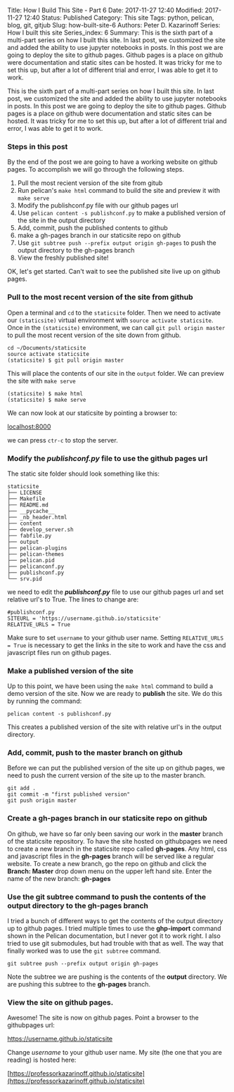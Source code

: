 Title: How I Build This Site - Part 6
Date: 2017-11-27 12:40
Modified: 2017-11-27 12:40
Status: Published
Category: This site
Tags: python, pelican, blog, git, gitjub
Slug: how-built-site-6
Authors: Peter D. Kazarinoff
Series: How I built this site
Series_index: 6
Summary: This is the sixth part of a multi-part series on how I built this site. In last post, we customized the site and added the ability to use jupyter notebooks in posts.  In this post we are going to deploy the site to github pages. Github pages is a place on github were documentation and static sites can be hosted. It was tricky for me to set this up, but after a lot of different trial and error, I was able to get it to work.

This is the sixth part of a multi-part series on how I built this site. In last post, we customized the site and added the ability to use jupyter notebooks in posts.  In this post we are going to deploy the site to github pages. Github pages is a place on github were documentation and static sites can be hosted. It was tricky for me to set this up, but after a lot of different trial and error, I was able to get it to work.

### Steps in this post

By the end of the post we are going to have a working website on github pages. To accomplish we will go through the following steps.

1. Pull the most recient version of the site from gitub
2. Run pelican's ```make html``` command to build the site and preview it with ```make serve```
3. Modify the publishconf.py file with our github pages url
4. Use ```pelican content -s publishconf.py``` to make a published version of the site in the output directory
5. Add, commit, push the published contents to github
6. make a gh-pages branch in our staticsite repo on github
7. Use ```git subtree push --prefix output origin gh-pages``` to push the output directory to the gh-pages branch
8. View the freshly published site! 


OK, let's get started. Can't wait to see the published site live up on github pages.


### Pull to the most recent version of the site from github

Open a terminal and ```cd``` to the ```staticsite``` folder. Then we need to activate our ```(staticsite)``` virtual environment with ```source activate staticsite```. Once in the ```(staticsite)``` environment, we can call ```git pull origin master``` to pull the most recent version of the site down from github.

```
cd ~/Documents/staticsite
source activate staticsite
(staticsite) $ git pull origin master
```

This will place the contents of our site in the ```output``` folder.  We can preview the site with ```make serve```

```
(staticsite) $ make html
(staticsite) $ make serve
```

We can now look at our staticsite by pointing a browser to:

[localhost:8000](localhost:8000)

we can press ```ctr-c``` to stop the server.

### Modify the _publishconf.py_ file to use the github pages url

The static site folder should look something like this:
```
staticsite
├── LICENSE
├── Makefile
├── README.md
├── __pycache__
├── _nb_header.html
├── content
├── develop_server.sh
├── fabfile.py
├── output
├── pelican-plugins
├── pelican-themes
├── pelican.pid
├── pelicanconf.py
├── publishconf.py
└── srv.pid
```
 
we need to edit the **_publishconf.py_** file to use our github pages url and set relative url's to True. The lines to change are:

```
#publishconf.py
SITEURL = 'https://username.github.io/staticsite'
RELATIVE_URLS = True
```

Make sure to set ```username``` to your github user name. Setting ```RELATIVE_URLS = True``` is necessary to get the links in the site to work and have the css and javascript files run on github pages.

### Make a published version of the site

Up to this point, we have been using the ```make html``` command to build a demo version of the site. Now we are ready to **publish** the site. We do this by running the command:

```
pelican content -s publishconf.py
```

This creates a published version of the site with relative url's in the output directory. 

### Add, commit, push to the master branch on github

Before we can put the published version of the site up on github pages, we need to push the current version of the site up to the master branch.

```
git add .
git commit -m "first published version"
git push origin master
```

### Create a gh-pages branch in our staticsite repo on github

On github, we have so far only been saving our work in the **master** branch of the staticsite repository. To have the site hosted on githubpages we need to create a new branch in the staticsite repo called **gh-pages**. Any html, css and javascript files in the **gh-pages** branch will be served like a regular website. To create a new branch, go the repo on github and click the **Branch: Master** drop down menu on the upper left hand site. Enter the name of the new branch: **gh-pages**

### Use the git subtree command to push the contents of the output directory to the gh-pages branch

I tried a bunch of different ways to get the contents of the output directory up to github pages. I tried multiple times to use the **ghp-import** command shown in the Pelican documentation, but I never got it to work right. I also tried to use git submodules, but had trouble with that as well. The way that finally worked was to use the ```git subtree``` command. 

```
git subtree push --prefix output origin gh-pages
```

Note the subtree we are pushing is the contents of the **output** directory. We are pushing this subtree to the **gh-pages** branch. 

### View the site on github pages.

Awesome! The site is now on github pages. Point a browser to the githubpages url:

https://username.github.io/staticsite

Change _username_ to your github user name. My site (the one that you are reading) is hosted here: 

[https://professorkazarinoff.github.io/staticsite](https://professorkazarinoff.github.io/staticsite)
